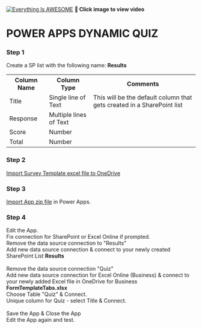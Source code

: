 
[![Everything Is AWESOME](http://img.youtube.com/vi/wQqetH2QLyk/maxresdefault.jpg)](https://youtu.be/wQqetH2QLyk "Power Apps Dynamic Forms")
**🎥 Click image to view video**

# POWER APPS DYNAMIC QUIZ

### Step 1
Create a SP list with the following name: **Results**

<table>
  <th>Column Name</th>  <th>Column Type</th>  <th>Comments</th> 
  <tr> <td>Title</td>  <td>Single line of Text</td> <td>This will be the default column that gets created in a SharePoint list</td> </tr>
  <tr> <td>Response</td>  <td>Multiple lines of Text</td> <td></td> </tr>
   <tr> <td>Score</td>  <td>Number</td><td></td> </tr>
    <tr> <td>Total</td>  <td>Number</td><td></td> </tr>
</table>
  
### Step 2
[Import Survey Template excel file to OneDrive](https://github.com/rdorrani/PowerApps/blob/master/DynamicForms/FormTemplate.xlsx) 

### Step 3
[Import App zip file](https://github.com/rdorrani/PowerApps/blob/master/DynamicForms/DynamicSurvey_20211205225504.zip) in Power Apps. 

### Step 4
Edit the App.  <br>
Fix connection for SharePoint or Excel Online if prompted.<br>
Remove the data source connection to "Results"<br>
Add new data source connection & connect to your newly created SharePoint List **Results**<br><br>
Remove the data source connection "Quiz"<br>
Add new data source connection for Excel Online (Business) & connect to your newly added Excel file in OneDrive for Business **FormTemplateTabs.xlsx**<br>
Choose Table "Quiz" & Connect.<br>
Unique column for Quiz - select Title & Connect.<br>
<br> Save the App & Close the App
<br> Edit the App again and test.

